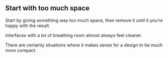 ## Start with too much space

Start by giving something way too much space, then remove it until it you’re happy with the result.

Interfaces with a lot of breathing room almost always feel cleaner.

There are certainly situations where it makes sense for a design to be much more compact.